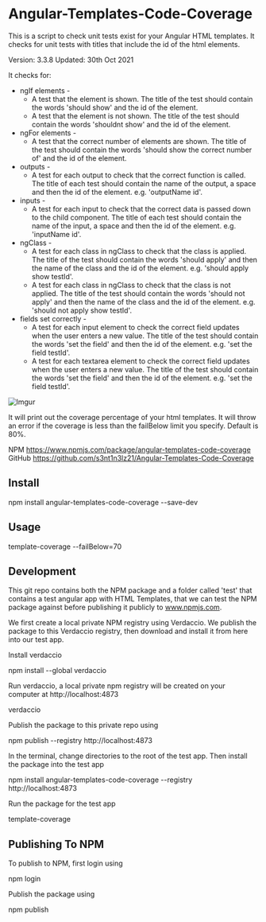 # Angular-Templates-Code-Coverage

This is a script to check unit tests exist for your Angular HTML templates. It checks for unit tests with titles that include the id of the html elements.

Version: 3.3.8
Updated: 30th Oct 2021

It checks for:
* ngIf elements - 
    * A test that the element is shown. The title of the test should contain the words 'should show' and the id of the element.
    * A test that the element is not shown. The title of the test should contain the words 'shouldnt show' and the id of the element.
* ngFor elements -
    * A test that the correct number of elements are shown. The title of the test should contain the words 'should show the correct number of' and the id of the element.
* outputs -
    * A test for each output to check that the correct function is called. The title of each test should contain the name of the output, a space and then the id of the element. e.g. 'outputName id'.
* inputs -
    * A test for each input to check that the correct data is passed down to the child component. The title of each test should contain the name of the input, a space and then the id of the element. e.g. 'inputName id'.
* ngClass -
    * A test for each class in ngClass to check that the class is applied. The title of the test should contain the words 'should apply' and then the name of the class and the id of the element. e.g. 'should apply show testId'.
    * A test for each class in ngClass to check that the class is not applied. The title of the test should contain the words 'should not apply' and then the name of the class and the id of the element. e.g. 'should not apply show testId'.
* fields set correctly - 
    * A test for each input element to check the correct field updates when the user enters a new value. The title of the test should contain the words 'set the field' and then the id of the element. e.g. 'set the field testId'.
    * A test for each textarea element to check the correct field updates when the user enters a new value. The title of the test should contain the words 'set the field' and then the id of the element. e.g. 'set the field testId'.

![Imgur](https://i.imgur.com/bm1piY1.png)

It will print out the coverage percentage of your html templates. It will throw an error if the coverage is less than the failBelow limit you specify. Default is 80%.

NPM  https://www.npmjs.com/package/angular-templates-code-coverage
GitHub https://github.com/s3nt1n3lz21/Angular-Templates-Code-Coverage

## Install

npm install angular-templates-code-coverage --save-dev

## Usage

template-coverage --failBelow=70

## Development

This git repo contains both the NPM package and a folder called 'test' that contains a test angular app with HTML Templates, that we can test the NPM package against before publishing it publicly to www.npmjs.com.

We first create a local private NPM registry using Verdaccio. We publish the package to this Verdaccio registry, then download and install it from here into our test app.

Install verdaccio

npm install --global verdaccio

Run verdaccio, a local private npm registry will be created on your computer at http://localhost:4873

verdaccio

Publish the package to this private repo using 

npm publish --registry http://localhost:4873

In the terminal, change directories to the root of the test app. Then install the package into the test app

npm install angular-templates-code-coverage --registry http://localhost:4873

Run the package for the test app

template-coverage

## Publishing To NPM

To publish to NPM, first login using

npm login

Publish the package using

npm publish